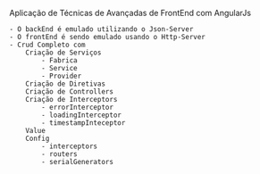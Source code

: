 Aplicação de Técnicas de Avançadas de FrontEnd com AngularJs

    - O backEnd é emulado utilizando o Json-Server
	- O frontEnd é sendo emulado usando o Http-Server
	- Crud Completo com 
		Criação de Serviços
			- Fabrica
			- Service
			- Provider
		Criação de Diretivas
		Criação de Controllers
		Criação de Interceptors
			- errorInterceptor
			- loadingInterceptor
			- timestampInteceptor
		Value
		Config
			- interceptors
			- routers
			- serialGenerators
			
		
		
			
			
			
